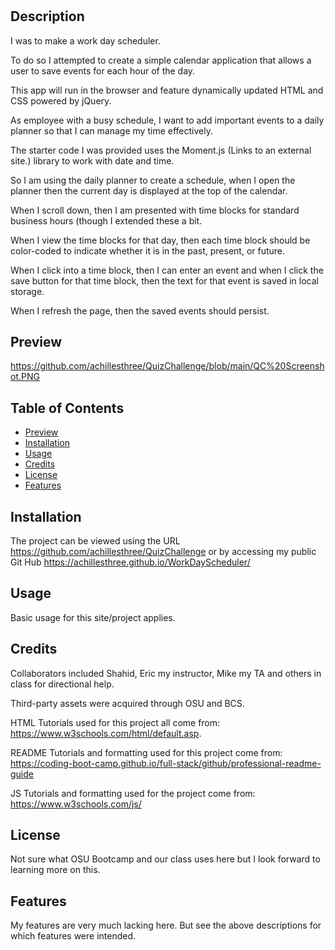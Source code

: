 # <WorkDayScheduler>

## Description

I was to make a work day scheduler.  

To do so I attempted to create a simple calendar application that allows a user to save events for each hour of the day. 

This app will run in the browser and feature dynamically updated HTML and CSS powered by jQuery.  
  
As employee with a busy schedule, I want to add important events to a daily planner so that I can manage my time effectively.

The starter code I was provided uses the Moment.js (Links to an external site.) library to work with date and time.
  
So I am using the daily planner to create a schedule, when I open the planner then the current day is displayed at the top of the calendar.

When I scroll down, then I am presented with time blocks for standard business hours (though I extended these a bit.
  
When I view the time blocks for that day, then each time block should be color-coded to indicate whether it is in the past, present, or future.
  
When I click into a time block, then I can enter an event and when I click the save button for that time block, then the text for that event is saved in local storage.

When I refresh the page, then the saved events should persist.

## Preview
https://github.com/achillesthree/QuizChallenge/blob/main/QC%20Screenshot.PNG

## Table of Contents
- [Preview](#preview)
- [Installation](#installation)
- [Usage](#usage)
- [Credits](#credits)
- [License](#license)
- [Features](#license)

## Installation

The project can be viewed using the URL https://github.com/achillesthree/QuizChallenge or by accessing my public Git Hub https://achillesthree.github.io/WorkDayScheduler/

## Usage

Basic usage for this site/project applies.

## Credits

Collaborators included Shahid, Eric my instructor, Mike my TA and others in class for directional help.

Third-party assets were acquired through OSU and BCS.

HTML Tutorials used for this project all come from: https://www.w3schools.com/html/default.asp.

README Tutorials and formatting used for this project come from: https://coding-boot-camp.github.io/full-stack/github/professional-readme-guide

JS Tutorials and formatting used for the project come from: https://www.w3schools.com/js/

## License

Not sure what OSU Bootcamp and our class uses here but I look forward to learning more on this.

## Features

My features are very much lacking here. But see the above descriptions for which features were intended. 
